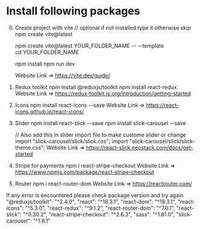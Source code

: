 # Install following packages

0. Create project with vite
   // optional if not installed type it otherwise skip
   npm create vite@latest

   npm create vite@latest YOUR_FOLDER_NAME -- --template  
   cd YOUR_FOLDER_NAME

   npm install
   npm run dev

   Website Link => https://vite.dev/guide/

1. Redux toolkit
   npm install @reduxjs/toolkit
   npm install react-redux
   Website Link => https://redux-toolkit.js.org/introduction/getting-started

2. Icons
   npm install react-icons --save
   Website Link => https://react-icons.github.io/react-icons/

3. Slider
   npm install react-slick --save
   npm install slick-carousel --save

   // Also add this in slider import file to make custome slider or change
   import "slick-carousel/slick/slick.css";
   import "slick-carousel/slick/slick-theme.css";
   Website Link => https://react-slick.neostack.com/docs/get-started

4. Stripe for payments
   npm i react-stripe-checkout
   Website Link => https://www.npmjs.com/package/react-stripe-checkout

5. Router
   npm i react-router-dom
   Website Link => https://reactrouter.com/

If any error is encountered please check package version and try again
"@reduxjs/toolkit": "^2.4.0",
"react": "^18.3.1",
"react-dom": "^18.3.1",
"react-icons": "^5.3.0",
"react-redux": "^9.1.2",
"react-router-dom": "^7.0.1",
"react-slick": "^0.30.2",
"react-stripe-checkout": "^2.6.3",
"sass": "^1.81.0",
"slick-carousel": "^1.8.1"
